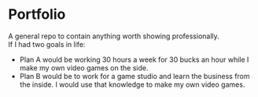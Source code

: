 # Portfolio
A general repo to contain anything worth showing professionally.  
If I had two goals in life:
  - Plan A would be working 30 hours a week for 30 bucks an hour while I make my own video games on the side.
  - Plan B would be to work for a game studio and learn the business from the inside. I would use that knowledge to make my own video games.
